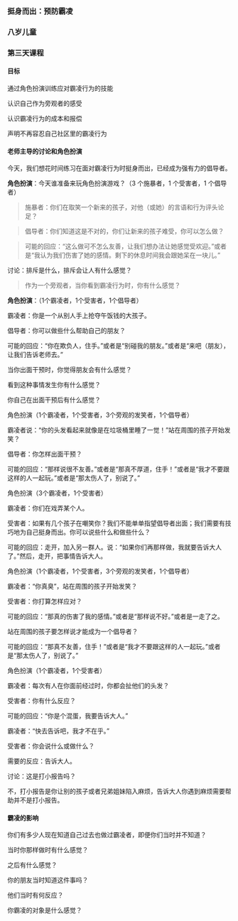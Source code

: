 ### 挺身而出：预防霸凌

### 八岁儿童

### 第三天课程

#### 目标

通过角色扮演训练应对霸凌行为的技能

认识自己作为旁观者的感受

认识霸凌行为的成本和报偿

声明不再容忍自己社区里的霸凌行为

#### 老师主导的讨论和角色扮演

今天，我们想花时间练习在面对霸凌行为时挺身而出，已经成为强有力的倡导者。

**角色扮演**：今天谁准备来玩角色扮演游戏？（3 个施暴者，1 个受害者，1 个倡导者）

> 施暴者：你们在取笑一个新来的孩子，对他（或她）的言语和行为评头论足？

> 倡导者：你们知道这是不对的，你们让新来的孩子难受，你可以怎么做？

> 可能的回应：“这么做可不怎么友善，让我们想办法让她感觉受欢迎。”或者是“我认为我们伤害了她的感情。剩下的休息时间我会跟她呆在一块儿。”

讨论：排斥是什么，排斥会让人有什么感觉？

> 作为一个旁观者，当你看到霸凌行为时，你有什么感觉？

**角色扮演**：（1个霸凌者，1个受害者，1个倡导者）



霸凌者：你是一个从别人手上抢夺午饭钱的大孩子。



倡导者：你可以做些什么帮助自己的朋友？



可能的回应：“你在欺负人，住手。”或者是“别碰我的朋友。”或者是“来吧（朋友），让我们告诉老师去。”



 当你出面干预时，你觉得朋友会有什么感觉？



 看到这种事情发生你有什么感觉？



你自己在出面干预后有什么感觉？



角色扮演（1个霸凌者，1个受害者，3个旁观的发笑者，1个倡导者）



霸凌者说：“你的头发看起来就像是在垃圾桶里睡了一觉！”站在周围的孩子开始发笑？



倡导者：你怎样出面干预？



可能的回应：“那样说很不友善。”或者是“那真不厚道，住手！”或者是“我才不要跟这样的人一起玩。”或者是“那太伤人了，别说了。”



角色扮演（3个霸凌者，1个受害者）



霸凌者：你们在戏弄某个人。



受害者：如果有几个孩子在嘲笑你？我们不能单单指望倡导者出面；我们需要有技巧地为自己挺身而出。你可以说些什么和做些什么？



可能的回应：走开，加入另一群人。说：“如果你们再那样做，我就要告诉大人了。”然后，走开，把事情告诉大人。



角色扮演（1个霸凌者，1个受害者，3个旁观的发笑者，1个倡导者）



霸凌者：“你真臭”，站在周围的孩子开始发笑？



受害者：你打算怎样应对？



可能的回应：“那真的伤害了我的感情。”或者是“那样说不好。”或者是一走了之。



 站在周围的孩子要怎样说才能成为一个倡导者？



可能的回应：“那真不友善，住手！”或者是“我才不要跟这样的人一起玩。”或者是“那太伤人了，别说了。”



角色扮演（1个霸凌者，1个受害者）



霸凌者：每次有人在你面前经过时，你都会扯他们的头发？



受害者：你有什么反应？



可能的回应：“你是个混蛋，我要告诉大人。”



霸凌者：“快去告诉吧，我才不在乎。”



受害者：你会说什么或做什么？



需要的反应：告诉大人。



讨论：这是打小报告吗？



不，打小报告是你让别的孩子或者兄弟姐妹陷入麻烦，告诉大人你遇到麻烦需要帮助并不是打小报告。



#### 霸凌的影响



你们有多少人现在知道自己过去也做过霸凌者，即便你们当时并不知道？



当时你那样做时有什么感觉？



之后有什么感觉？



你的朋友当时知道这件事吗？



他们当时有何反应？



你霸凌的对象是什么感觉？
